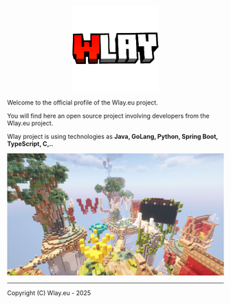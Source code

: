 <div align="center">

![Logo of Wlay.eu](../image/logo.png)

</div>

Welcome to the official profile of the Wlay.eu project.

You will find here an open source project involving developers from the Wlay.eu project.

Wlay project is using technologies as **Java, GoLang, Python, Spring Boot, TypeScript, C,..**

![Background of Wlay.eu](../image/background.png)

----

Copyright (C) Wlay.eu - 2025